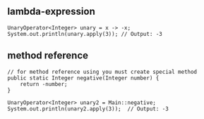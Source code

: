 ## lambda-expression
```
UnaryOperator<Integer> unary = x -> -x;
System.out.println(unary.apply(3)); // Output: -3
```


## method reference
```
// for method reference using you must create special method
public static Integer negative(Integer number) {
	return -number;  
}  

UnaryOperator<Integer> unary2 = Main::negative;  
System.out.println(unary2.apply(3));  // Output: -3
```